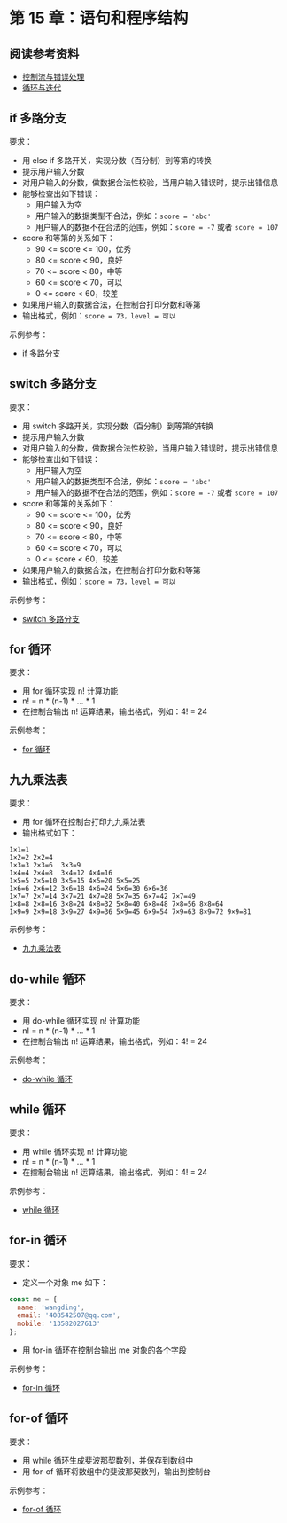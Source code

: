 # 第 15 章：语句和程序结构

## 阅读参考资料

- [控制流与错误处理](https://developer.mozilla.org/zh-CN/docs/Web/JavaScript/Guide/Control_flow_and_error_handling)
- [循环与迭代](https://developer.mozilla.org/zh-CN/docs/Web/JavaScript/Guide/Loops_and_iteration)

## if 多路分支

要求：
- 用 else if 多路开关，实现分数（百分制）到等第的转换
- 提示用户输入分数
- 对用户输入的分数，做数据合法性校验，当用户输入错误时，提示出错信息
- 能够检查出如下错误：
  - 用户输入为空
  - 用户输入的数据类型不合法，例如：`score = 'abc'`
  - 用户输入的数据不在合法的范围，例如：`score = -7` 或者 `score = 107`
- score 和等第的关系如下：
  - 90 <= score <= 100，优秀
  - 80 <= score < 90，良好
  - 70 <= score < 80，中等
  - 60 <= score < 70，可以
  - 0  <= score < 60，较差
- 如果用户输入的数据合法，在控制台打印分数和等第
- 输出格式，例如：`score = 73，level = 可以`

示例参考：
- [if 多路分支](https://codepen.io/wangding/pen/eYvMjKP?editors=0011)

## switch 多路分支

要求：
- 用 switch 多路开关，实现分数（百分制）到等第的转换
- 提示用户输入分数
- 对用户输入的分数，做数据合法性校验，当用户输入错误时，提示出错信息
- 能够检查出如下错误：
  - 用户输入为空
  - 用户输入的数据类型不合法，例如：`score = 'abc'`
  - 用户输入的数据不在合法的范围，例如：`score = -7` 或者 `score = 107`
- score 和等第的关系如下：
  - 90 <= score <= 100，优秀
  - 80 <= score < 90，良好
  - 70 <= score < 80，中等
  - 60 <= score < 70，可以
  - 0  <= score < 60，较差
- 如果用户输入的数据合法，在控制台打印分数和等第
- 输出格式，例如：`score = 73，level = 可以`

示例参考：
- [switch 多路分支](https://codepen.io/wangding/pen/bGqvjMR?editors=0011)

## for 循环

要求：
- 用 for 循环实现 n! 计算功能
- n! = n * (n-1) * ... * 1
- 在控制台输出 n! 运算结果，输出格式，例如：4! = 24

示例参考：
- [for 循环](https://codepen.io/wangding/pen/KKWZWXp?editors=0011)

## 九九乘法表

要求：
- 用 for 循环在控制台打印九九乘法表
- 输出格式如下：
```
1×1=1
1×2=2 2×2=4
1×3=3 2×3=6  3×3=9
1×4=4 2×4=8  3×4=12 4×4=16
1×5=5 2×5=10 3×5=15 4×5=20 5×5=25
1×6=6 2×6=12 3×6=18 4×6=24 5×6=30 6×6=36
1×7=7 2×7=14 3×7=21 4×7=28 5×7=35 6×7=42 7×7=49
1×8=8 2×8=16 3×8=24 4×8=32 5×8=40 6×8=48 7×8=56 8×8=64
1×9=9 2×9=18 3×9=27 4×9=36 5×9=45 6×9=54 7×9=63 8×9=72 9×9=81
```

示例参考：
- [九九乘法表](https://codepen.io/wangding/pen/BaWYozR?editors=0011)

## do-while 循环

要求：
- 用 do-while 循环实现 n! 计算功能
- n! = n * (n-1) * ... * 1
- 在控制台输出 n! 运算结果，输出格式，例如：4! = 24

示例参考：
- [do-while 循环](https://codepen.io/wangding/pen/eYvyvyB?editors=0011)

## while 循环

要求：
- 用 while 循环实现 n! 计算功能
- n! = n * (n-1) * ... * 1
- 在控制台输出 n! 运算结果，输出格式，例如：4! = 24

示例参考：
- [while 循环](https://codepen.io/wangding/pen/yLMpMvO?editors=0011)

## for-in 循环

要求：
- 定义一个对象 me 如下：
```js
const me = {
  name: 'wangding',
  email: '408542507@qq.com',
  mobile: '13582027613'
};
```
- 用 for-in 循环在控制台输出 me 对象的各个字段

示例参考：
- [for-in 循环](https://codepen.io/wangding/pen/OJpzpQG?editors=0011)

## for-of 循环

要求：
- 用 while 循环生成斐波那契数列，并保存到数组中
- 用 for-of 循环将数组中的斐波那契数列，输出到控制台

示例参考：
- [for-of 循环](https://codepen.io/wangding/pen/YzZYZaj?editors=0011)
